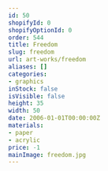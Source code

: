 ```yaml
---
id: 50
shopifyId: 0
shopifyOptionId: 0
order: 544
title: Freedom
slug: freedom
url: art-works/freedom
aliases: []
categories:
- graphics
inStock: false
isVisible: false
height: 35
width: 50
date: 2006-01-01T00:00:00Z
materials:
- paper
- acrylic
price: -1
mainImage: freedom.jpg
---
```

